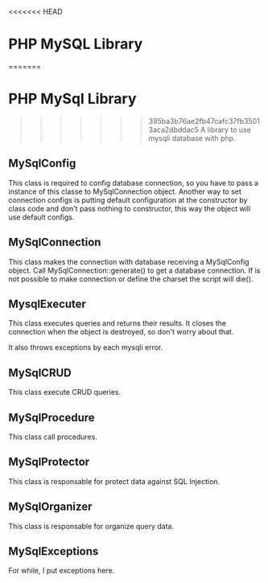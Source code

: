 <<<<<<< HEAD
# PHP MySQL Library
=======
# PHP MySql Library
>>>>>>> 395ba3b76ae2fb47cafc37fb35013aca2dbddac5
A library to use mysqli database with php.

## MySqlConfig
This class is required to config database connection, so you have to pass a instance of this classe to MySqlConnection object.
Another way to set connection configs is putting default configuration at the constructor by class code and don't pass nothing to constructor, this way the object will use default configs.

## MySqlConnection
This class makes the connection with database receiving a MySqlConfig object.
Call MySqlConnection::generate() to get a database connection. If is not possible to make connection or define the charset the script will die().

## MysqlExecuter
This class executes queries and returns their results. It closes the connection when the object is destroyed, so
don't worry about that.

It also throws exceptions by each mysqli error.

## MySqlCRUD
This class execute CRUD queries.

## MySqlProcedure
This class call procedures.

## MySqlProtector
This class is responsable for protect data against SQL Injection.

## MySqlOrganizer
This class is responsable for organize query data.

## MySqlExceptions
For while, I put exceptions here.
